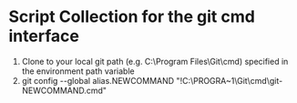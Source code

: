 # Script Collection for the git cmd interface

1. Clone to your local git path (e.g. C:\Program Files\Git\cmd) specified in the environment path variable
2. git config --global alias.NEWCOMMAND "!C:\\PROGRA~1\\Git\\cmd\\git-NEWCOMMAND.cmd"